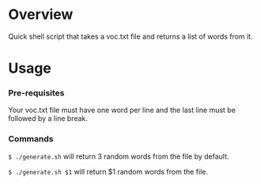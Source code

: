 # Overview
Quick shell script that takes a voc.txt file and returns a list of words from it.

# Usage
### Pre-requisites
Your voc.txt file must have one word per line and the last line must be followed by a line break.

### Commands

`$ ./generate.sh` will return 3 random words from the file by default.

`$ ./generate.sh $1` will return $1 random words from the file.
